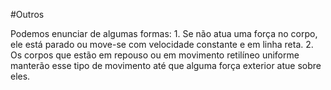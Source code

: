 #Outros 

Podemos enunciar de algumas formas:
	1. Se não atua uma força no corpo, ele está parado ou move-se com velocidade constante e em linha reta.
	2. Os corpos que estão em repouso ou em movimento retilíneo uniforme manterão esse tipo de movimento até que alguma força exterior atue sobre eles.

